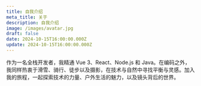 ```yaml
---
title: 自我介绍
meta_title: 关于
description: 自我介绍
image: /images/avatar.jpg
draft: false
date: 2024-10-15T16:00:00.000Z
update: 2024-10-15T16:00:00.000Z
---
```


作为一名全栈开发者，我精通 Vue 3、React、Node.js 和 Java。在编码之外，我同样热衷于滑雪、骑行、徒步以及摄影，在技术与自然中寻找平衡与灵感。加入我的旅程，一起探索技术的力量、户外生活的魅力，以及镜头背后的世界。
